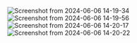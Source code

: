![Screenshot from 2024-06-06 14-19-34](https://github.com/Junaid-Ahmad-69/Qatar-airways-theme/assets/85307602/7b4430cb-4e4d-45fa-8060-c6edaed1ea7a)
![Screenshot from 2024-06-06 14-19-56](https://github.com/Junaid-Ahmad-69/Qatar-airways-theme/assets/85307602/5795db93-db09-43a3-8b91-d85d693a89cb)
![Screenshot from 2024-06-06 14-20-17](https://github.com/Junaid-Ahmad-69/Qatar-airways-theme/assets/85307602/45a4d560-d09b-41f1-94eb-7042ed111b2a)
![Screenshot from 2024-06-06 14-20-22](https://github.com/Junaid-Ahmad-69/Qatar-airways-theme/assets/85307602/add3fe6c-732f-415b-9f8f-6748ab393990)
